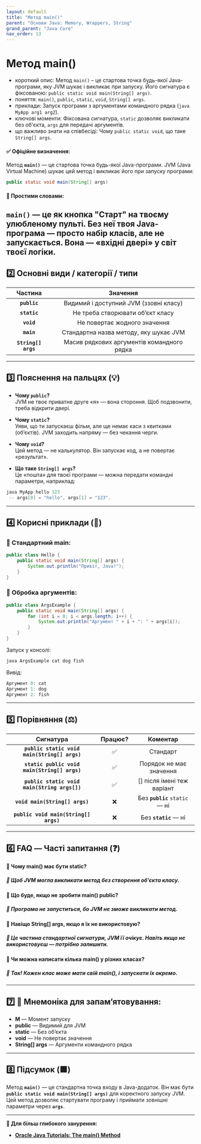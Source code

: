 ```yaml
---
layout: default
title: "Метод main()"
parent: "Основи Java: Memory, Wrappers, String"
grand_parent: "Java Core"
nav_order: 13
---
```


# Метод main()

*   короткий опис: Метод `main()` – це стартова точка будь-якої Java-програми, яку JVM шукає і викликає при запуску. Його сигнатура є фіксованою: `public static void main(String[] args)`.
*   поняття: `main()`, `public`, `static`, `void`, `String[] args`.
*   приклади: Запуск програми з аргументами командного рядка (`java MyApp arg1 arg2`).
*   ключові моменти: Фіксована сигнатура, `static` дозволяє викликати без об'єкта, `args` для передачі аргументів.
*   що важливо знати на співбесіді: Чому `public static void`, що таке `String[] args`.


#### **✅ Офіційне визначення:**

Метод **`main()`** — це стартова точка будь-якої Java-програми. JVM (Java Virtual Machine) шукає цей метод і викликає його при запуску програми:

```java
public static void main(String[] args)
```

#### **🧠 Простими словами:**

**`main()`** — це як кнопка "Старт" на твоєму улюбленому пульті. Без неї твоя Java-програма — просто набір класів, але не запускається. Вона — «вхідні двері» у світ твоєї логіки.
---

## **2️⃣ Основні види / категорії / типи**

| Частина | Значення |
| :---: | :---: |
| **`public`** | Видимий і доступний JVM (ззовні класу) |
| **`static`** | Не треба створювати обʼєкт класу |
| **`void`** | Не повертає жодного значення |
| **`main`** | Стандартна назва методу, яку шукає JVM |
| **`String[] args`** | Масив рядкових аргументів командного рядка |

---

## **3️⃣ Пояснення на пальцях (💡)**

* **Чому `public`?**  
  JVM не твоє приватне друге «я» — вона стороння. Щоб подзвонити, треба відкрити двері.

* **Чому `static`?**  
  Уяви, що ти запускаєш фільм, але ще немає каси з квитками (обʼєктів). JVM заходить напряму — без чекання черги.

* **Чому `void`?**  
  Цей метод — не калькулятор. Він запускає код, а не повертає «результат».

* **Що таке `String[] args`?**  
  Це «пошта» для твоєї програми — можна передати командні параметри, наприклад:

```java
java MyApp hello 123
 -- args[0] = "hello", args[1] = "123".
```

---

## **4️⃣ Корисні приклади (🧪)**

### **🔹 Стандартний main:**

```java
public class Hello {
    public static void main(String[] args) {
        System.out.println("Привіт, Java!");
    }
}
```

### **🔹 Обробка аргументів:**

```java
public class ArgsExample {
    public static void main(String[] args) {
        for (int i = 0; i < args.length; i++) {
            System.out.println("Аргумент " + i + ": " + args[i]);
        }
    }
}
```
Запуск у консолі:

```java
java ArgsExample cat dog fish
```

Вивід:

```java
Аргумент 0: cat  
Аргумент 1: dog  
Аргумент 2: fish
```
---

## **5️⃣ Порівняння (⚖️)**

| Сигнатура | Працює? | Коментар |
| :---: | :---: | :---: |
| **`public static void main(String[] args)`** | ✅ | Стандарт |
| **`static public void main(String[] args)`** | ✅ | Порядок не має значення |
| **`public static void main(String args[])`** | ✅ | \[\] після імені теж варіант |
| **`void main(String[] args)`** | ❌ | Без **`public`** `static` — ні |
| **`public void main(String[] args)`** | ❌ | Без **`static`** — ні |

---

## **6️⃣ FAQ — Часті запитання (❓)**

#### **🔹 Чому main() має бути static?**

##### **💬 Щоб JVM могла викликати метод без створення обʼєкта класу.**

#### 

#### **🔹 Що буде, якщо не зробити main() public?**

##### **💬 Програма не запуститься, бо JVM не зможе викликати метод.**

#### 

#### **🔹 Навіщо String\[\] args, якщо я їх не використовую?**

##### **💬 Це частина стандартної сигнатури, JVM її очікує. Навіть якщо не використовуєш — потрібно залишити.**

#### 

#### **🔹 Чи можна написати кілька main() у різних класах?**

##### **💬 Так\! Кожен клас може мати свій main(), і запускати їх окремо.**

---

## **7️⃣ 🧠 Мнемоніка для запам’ятовування:**

* **M** — Момент запуску
* **public** — Видимий для JVM
* **static** — Без обʼєкта
* **void** — Не повертає значення
* **String\[\] args** — Аргументи командного рядка

---

## **8️⃣ Підсумок (🟩)**

Метод **`main()`** — це стандартна точка входу в Java-додаток. Він має бути **`public static void main(String[] args)`** для коректного запуску JVM. Цей метод дозволяє стартувати програму і приймати зовнішні параметри через **`args`**.

---

**🔗 Для більш глибокого занурення:**

* [**Oracle Java Tutorials: The main() Method**](https://docs.oracle.com/javase/tutorial/getStarted/application/index.html)